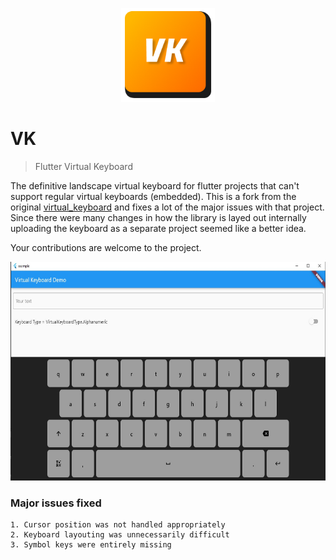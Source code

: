 <p align="center">
<img style="height:150px;" alt="FlutterBlue" src="https://github.com/Taha-Firoz/virtual.keyboard.dart/blob/main/logo.png?raw=true" />
</p>

# VK
> Flutter Virtual Keyboard

The definitive landscape virtual keyboard for flutter projects that can't support regular virtual keyboards (embedded). This is a fork from the original [virtual_keyboard](https://github.com/fedepaj/virtual_keyboard) and fixes a lot of the major issues with that project. Since there were many changes in how the library is layed out internally uploading the keyboard as a separate project seemed like a better idea. 

Your contributions are welcome to the project.

<p align="center">
<img style="height:350px;" alt="FlutterBlue" src="https://github.com/Taha-Firoz/virtual.keyboard.dart/blob/main/alpha_numeric.jpeg?raw=true" />
</p>

### Major issues fixed
```
1. Cursor position was not handled appropriately
2. Keyboard layouting was unnecessarily difficult
3. Symbol keys were entirely missing
```